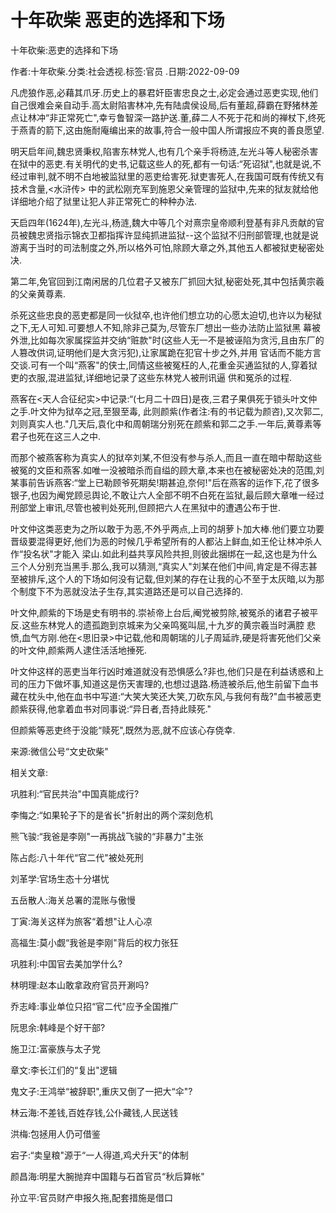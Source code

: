 # 十年砍柴  恶吏的选择和下场    
    
十年砍柴:恶吏的选择和下场    
作者:十年砍柴.分类:社会透视.标签:官员 .日期:2022-09-09    
凡虎狼作恶,必藉其爪牙.历史上的暴君奸臣害忠良之士,必定会通过恶吏实现,他们自己很难会亲自动手.高太尉陷害林冲,先有陆虞侯设局,后有董超,薛霸在野猪林差点让林冲“非正常死亡",幸亏鲁智深一路护送.董,薛二人不死于花和尚的禅杖下,终死于燕青的箭下,这由施耐庵编出来的故事,符合一般中国人所谓报应不爽的善良愿望.    
明天启年间,魏忠贤秉权,陷害东林党人,也有几个亲手将杨涟,左光斗等人秘密杀害在狱中的恶吏.有关明代的史书,记载这些人的死,都有一句话:“死诏狱",也就是说,不经过审判,就不明不白地被监狱里的恶吏给害死.狱吏害死人,在我国可既有传统又有技术含量,<水浒传> 中的武松刚充军到施恩父亲管理的监狱中,先来的狱友就给他详细地介绍了狱里让犯人非正常死亡的种种办法.    
天启四年(1624年),左光斗,杨涟,魏大中等几个对熹宗皇帝顺利登基有非凡贡献的官员被魏忠贤指示锦衣卫都指挥许显纯抓进监狱--这个监狱不归刑部管理,也就是说游离于当时的司法制度之外,所以格外可怕,除顾大章之外,其他五人都被狱吏秘密处决.    
第二年,免官回到江南闲居的几位君子又被东厂抓回大狱,秘密处死,其中包括黄宗羲的父亲黄尊素.    
杀死这些忠良的恶吏都是同一伙狱卒,也许他们想立功的心愿太迫切,也许以为秘狱之下,无人可知.可要想人不知,除非己莫为,尽管东厂想出一些办法防止监狱黑 幕被外泄,比如每次家属探监并交纳“赃款"时(这些人无一不是被诬陷为贪污,且由东厂的人篡改供词,证明他们是大贪污犯),让家属跪在犯官十步之外,并用 官话而不能方言交谈.可有一个叫“燕客"的侠士,同情这些被冤枉的人,花重金买通监狱的人,穿着狱吏的衣服,混进监狱,详细地记录了这些东林党人被刑讯逼 供和冤杀的过程.    
燕客在<天人合征纪实>中记录:“(七月二十四日)是夜,三君子果俱死于锁头叶文仲之手.叶文仲为狱卒之冠,至狠至毒, 此则颜紫(作者注:有的书记载为颜咨),又次郭二,刘则真实人也."几天后,袁化中和周朝瑞分别死在颜紫和郭二之手.一年后,黄尊素等君子也死在这三人之中.    
而那个被燕客称为真实人的狱卒刘某,不但没有参与杀人,而且一直在暗中帮助这些被冤的文臣和燕客.如唯一没被暗杀而自缢的顾大章,本来也在被秘密处决的范围,刘某事前告诉燕客:“堂上已勒顾爷死期矣!期甚迫,奈何!"后在燕客的运作下,花了很多银子,也因为阉党顾忌舆论,不敢让六人全部不明不白死在监狱,最后顾大章唯一经过刑部堂上审讯,尽管也被判处死刑,但顾把六人在黑狱中的遭遇公布于世.    
叶文仲这类恶吏为之所以敢于为恶,不外乎两点,上司的胡萝卜加大棒.他们要立功要晋级要混得更好,他们为恶的时候几乎希望所有的人都沾上鲜血,如王伦让林冲杀人作“投名状"才能入 梁山.如此利益共享风险共担,则彼此捆绑在一起,这也是为什么三个人分别充当黑手.那么,我可以猜测,“真实人"刘某在他们中间,肯定是不得志甚至被排斥,这个人的下场如何没有记载,但刘某的存在让我的心不至于太灰暗,以为那个制度下不为恶就没法子生存,其实道路还是可以自己选择的.    
叶文仲,颜紫的下场是史有明书的.崇祯帝上台后,阉党被剪除,被冤杀的诸君子被平反.这些东林党人的遗孤跑到京城来为父亲鸣冤叫屈,十九岁的黄宗羲当时满腔 悲愤,血气方刚.他在<思旧录>中记载,他和周朝瑞的儿子周延祚,硬是将害死他们父亲的叶文仲,颜紫两人逮住活活地捶死.    
叶文仲这样的恶吏当年行凶时难道就没有恐惧感么?非也,他们只是在利益诱惑和上司的压力下做坏事,知道这是伤天害理的,也想过退路.杨涟被杀后,他生前留下血书藏在枕头中,他在血书中写道:“大笑大笑还大笑,刀砍东风,与我何有哉?"血书被恶吏颜紫获得,他拿着血书对同事说:“异日者,吾持此赎死."    
但颜紫等恶吏终于没能“赎死",既然为恶,就不应该心存侥幸.    
来源:微信公号“文史砍柴"    
    
相关文章:    
巩胜利:“官民共治"中国真能成行?    
李悔之:“如果轮子下的是省长"折射出的两个深刻危机    
熊飞骏:“我爸是李刚"一再挑战飞骏的“非暴力"主张    
陈占彪:八十年代“官二代"被处死刑    
刘革学:官场生态十分堪忧    
五岳散人:海关总署的混账与傲慢    
丁寅:海关这样为旅客“着想"让人心凉    
高福生:莫小觑“我爸是李刚"背后的权力张狂    
巩胜利:中国官去美加学什么?    
林明理:赵本山敢拿政府官员开涮吗?    
乔志峰:事业单位只招“官二代"应予全国推广    
阮思余:韩峰是个好干部?    
施卫江:富豪族与太子党    
章文:李长江们的“复出"逻辑    
鬼文子:王鸿举“被辞职",重庆又倒了一把大“伞"?    
林云海:不差钱,百姓存钱,公仆藏钱,人民送钱    
洪梅:包拯用人仍可借鉴    
宕子:“卖皇粮"源于“一人得道,鸡犬升天"的体制    
颜昌海:明星大腕抛弃中国籍与石首官员“秋后算帐"    
孙立平:官员财产申报久拖,配套措施是借口